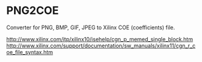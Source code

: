# PNG2COE
Converter for PNG, BMP, GIF, JPEG to Xilinx COE (coefficients) file. 

http://www.xilinx.com/itp/xilinx10/isehelp/cgn_p_memed_single_block.htm
http://www.xilinx.com/support/documentation/sw_manuals/xilinx11/cgn_r_coe_file_syntax.htm
